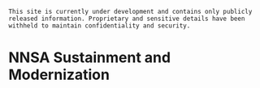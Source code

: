 ```{note} Disclaimer:
This site is currently under development and contains only publicly released information. Proprietary and sensitive details have been withheld to maintain confidentiality and security.
```
# NNSA Sustainment and Modernization






